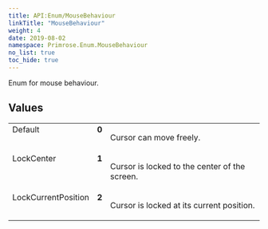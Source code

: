 ```yaml
---
title: API:Enum/MouseBehaviour
linkTitle: "MouseBehaviour"
weight: 4
date: 2019-08-02
namespace: Primrose.Enum.MouseBehaviour
no_list: true
toc_hide: true
---
```

<p class="summary">

Enum for mouse behaviour.

</p>
 
## Values
 
<table class="studiohide">
<tbody>
<tr class="enum-row">
<td style="vertical-align:top;white-space:normal;">
<span class="name"">Default</span></td>
<td style="vertical-align:top;white-space:normal;">
<b class="value"">0</b></td>
<td style="vertical-align:top;white-space:normal;">
<p>
Cursor can move freely.
</p></td>
</tr>
<tr class="enum-row">
<td style="vertical-align:top;white-space:normal;">
<span class="name"">LockCenter</span></td>
<td style="vertical-align:top;white-space:normal;">
<b class="value"">1</b></td>
<td style="vertical-align:top;white-space:normal;">
<p>
Cursor is locked to the center of the screen.
</p></td>
</tr>
<tr class="enum-row">
<td style="vertical-align:top;white-space:normal;">
<span class="name"">LockCurrentPosition</span></td>
<td style="vertical-align:top;white-space:normal;">
<b class="value"">2</b></td>
<td style="vertical-align:top;white-space:normal;">
<p>
Cursor is locked at its current position.
</p></td>
</tr>
</tbody>
</table>
